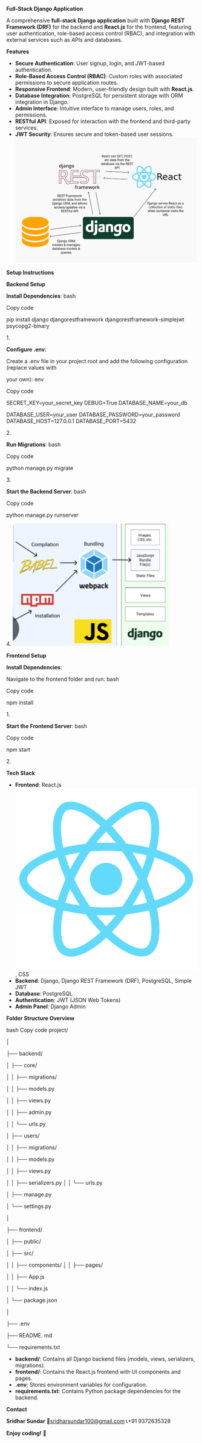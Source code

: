 ﻿**Full-Stack Django Application**

A comprehensive **full-stack Django application** built with **Django REST Framework (DRF)** for the backend and **React.js** for the frontend, featuring user authentication, role-based access control (RBAC), and integration with external services such as APIs and databases.

**Features**

- **Secure Authentication**: User signup, login, and JWT-based authentication.
- **Role-Based Access Control (RBAC)**: Custom roles with associated permissions to secure application routes.
- **Responsive Frontend**: Modern, user-friendly design built with **React.js**.
- **Database Integration**: PostgreSQL for persistent storage with ORM integration in Django.
- **Admin Interface**: Intuitive interface to manage users, roles, and permissions.
- **RESTful API**: Exposed for interaction with the frontend and third-party services.
- **JWT Security**: Ensures secure and token-based user sessions. ![Image](gas-utility-frontend/public/1_lAMsvtB6afHwTQYCNM1xvw.png)


**Setup Instructions**

**Backend Setup**

**Install Dependencies**: bash

Copy code

pip install django djangorestframework djangorestframework-simplejwt psycopg2-binary

1\.

**Configure .env**:

Create a .env file in your project root and add the following configuration (replace values with

your own): env

Copy code

SECRET\_KEY=your\_secret\_key DEBUG=True DATABASE\_NAME=your\_db

DATABASE\_USER=your\_user DATABASE\_PASSWORD=your\_password DATABASE\_HOST=127.0.0.1 DATABASE\_PORT=5432

2\.

**Run Migrations**: bash

Copy code

python manage.py migrate

3\.

**Start the Backend Server**: bash

Copy code

python manage.py runserver

4\. ![Image](gas-utility-frontend/public/Screenshot%202024-11-30%20222305.png)


**Frontend Setup**

**Install Dependencies**:

Navigate to the frontend folder and run: bash

Copy code

npm install

1\.

**Start the Frontend Server**: bash

Copy code

npm start

2\.

**Tech Stack**

- **Frontend**: React.js ![Image](gas-utility-frontend/public/logo512.png), CSS
- **Backend**: Django, Django REST Framework (DRF), PostgreSQL, Simple JWT
- **Database**: PostgreSQL
- **Authentication**: JWT (JSON Web Tokens)
- **Admin Panel**: Django Admin

**Folder Structure Overview**

bash Copy code project/

│

├── backend/

│ ├── core/

│ │ ├── migrations/

│ │ ├── models.py

│ │ ├── views.py

│ │ ├── admin.py

│ │ └── urls.py

│ ├── users/

│ │ ├── migrations/

│ │ ├── models.py

│ │ ├── views.py

│ │ ├── serializers.py │ │ └── urls.py

│ ├── manage.py

│ └── settings.py

│

├── frontend/

│ ├── public/

│ ├── src/

│ │ ├── components/ │ │ ├── pages/

│ │ ├── App.js

│ │ └── index.js

│ └── package.json

│

├── .env

├── README. md

└── requirements.txt

- **backend/**: Contains all Django backend files (models, views, serializers, migrations).
- **frontend/**: Contains the React.js frontend with UI components and pages.
- **.env**: Stores environment variables for configuration.
- **requirements.txt**: Contains Python package dependencies for the backend.

**Contact**

**Sridhar Sundar** 📧sridharsundar100@gmail.com 📞+91 9372635328

**Enjoy coding!** 🚀

[ref1]: Aspose.Words.71d94140-7889-4188-be61-3ebf609f228f.001.png
